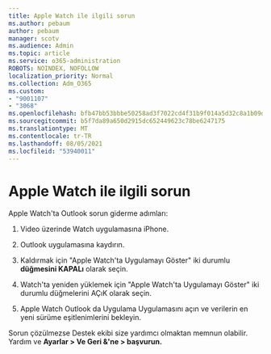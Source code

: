 ```yaml
---
title: Apple Watch ile ilgili sorun
ms.author: pebaum
author: pebaum
manager: scotv
ms.audience: Admin
ms.topic: article
ms.service: o365-administration
ROBOTS: NOINDEX, NOFOLLOW
localization_priority: Normal
ms.collection: Adm_O365
ms.custom:
- "9001107"
- "3068"
ms.openlocfilehash: bfb47bb53bbbe50258ad3f7022cd4f31b9f014a5d32c8a1b09da5e775abfcdc0
ms.sourcegitcommit: b5f7da89a650d2915dc652449623c78be6247175
ms.translationtype: MT
ms.contentlocale: tr-TR
ms.lasthandoff: 08/05/2021
ms.locfileid: "53940011"
---
```

# <a name="trouble-with-the-apple-watch"></a>Apple Watch ile ilgili sorun

Apple Watch'ta Outlook sorun giderme adımları: 

1. Video üzerinde Watch uygulamasına iPhone.

2. Outlook uygulamasına kaydırın.

3. Kaldırmak için "Apple Watch'ta Uygulamayı Göster" iki durumlu **düğmesini KAPALı** olarak seçin.

4. Watch'ta yeniden yüklemek için  "Apple Watch'ta Uygulamayı Göster" iki durumlu düğmelerini AÇıK olarak seçin.

5. Apple Watch Outlook da Uygulama Uygulamasını açın ve verilerin en yeni sürüme eşitlenimlerini bekleyin. 

Sorun çözülmezse Destek ekibi size yardımcı olmaktan memnun olabilir. Yardım ve **Ayarlar > Ve Geri &'ne > başvurun.** 